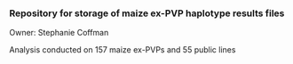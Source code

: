 ### Repository for storage of maize ex-PVP haplotype results files
Owner: Stephanie Coffman

Analysis conducted on 157 maize ex-PVPs and 55 public lines


